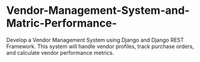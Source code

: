# Vendor-Management-System-and-Matric-Performance-
Develop a Vendor Management System using Django and Django REST Framework. This system will handle vendor profiles, track purchase orders, and calculate vendor performance metrics.
